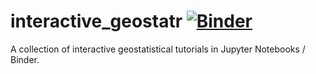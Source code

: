
# interactive_geostatr [![Binder](https://mybinder.org/badge.svg)](https://mybinder.org/v2/gh/GeostatsGuy/interactive_geostatr/master)
A collection of interactive geostatistical tutorials in Jupyter Notebooks / Binder.

